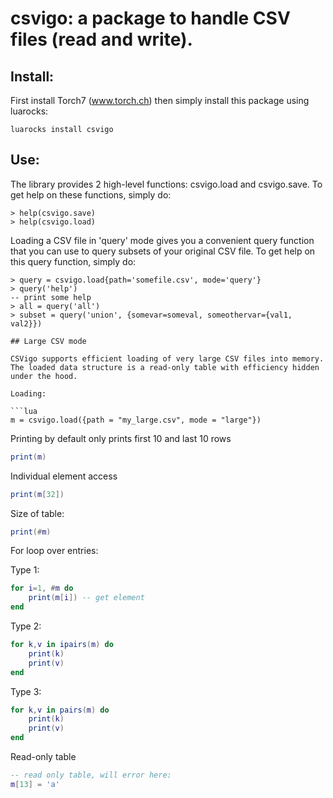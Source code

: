 # csvigo: a package to handle CSV files (read and write).

## Install:

First install Torch7 (www.torch.ch) then simply install this package
using luarocks:

```
luarocks install csvigo
```

## Use:

The library provides 2 high-level functions: csvigo.load and csvigo.save. To get help
on these functions, simply do:

```
> help(csvigo.save)
> help(csvigo.load)
```

Loading a CSV file in 'query' mode gives you a convenient query function that
you can use to query subsets of your original CSV file. To get help on this query
function, simply do:

```
> query = csvigo.load{path='somefile.csv', mode='query'}
> query('help')
-- print some help
> all = query('all')
> subset = query('union', {somevar=someval, someothervar={val1, val2}})

## Large CSV mode

CSVigo supports efficient loading of very large CSV files into memory.
The loaded data structure is a read-only table with efficiency hidden under the hood.

Loading:

```lua
m = csvigo.load({path = "my_large.csv", mode = "large"})
```

Printing by default only prints first 10 and last 10 rows
```lua
print(m)
```

Individual element access
```lua
print(m[32])
```

Size of table:
```lua
print(#m)
```

For loop over entries:

Type 1:
```lua
for i=1, #m do
    print(m[i]) -- get element
end
```

Type 2:
```lua
for k,v in ipairs(m) do
    print(k)
    print(v)
end
```

Type 3:
```lua
for k,v in pairs(m) do
    print(k)
    print(v)
end
```

Read-only table
```lua
-- read only table, will error here:
m[13] = 'a'
```